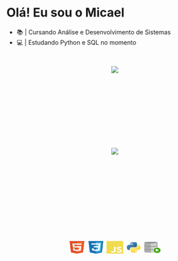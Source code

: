 # Olá! Eu sou o Micael
- 📚 | Cursando Análise e Desenvolvimento de Sistemas 
- 💻 | Estudando Python e SQL no momento

<div style="display: flex; flex-direction: column; align-items: center; gap: 10px;"><br>
    <img height="180em" style="display: block;" src="https://github-readme-stats.vercel.app/api?username=micaelcorrea1&show_icons=true&card_width=300&theme=midnight-purple"/>
    <img height="180em" style="display: block;" src="https://github-readme-stats.vercel.app/api/top-langs/?username=micaelcorrea1&layout=compact&card_width=300&theme=midnight-purple"/>
</div>

<div style="margin-top: 20px; text-align: center;"><br>
  <img alt="HTML_icon" height="30" width="40" src="https://raw.githubusercontent.com/devicons/devicon/master/icons/html5/html5-original.svg">
  <img alt="CSS_icon" height="30" width="40" src="https://raw.githubusercontent.com/devicons/devicon/master/icons/css3/css3-original.svg">
  <img alt="JS_icon" height="30" width="40" src="https://raw.githubusercontent.com/devicons/devicon/master/icons/javascript/javascript-plain.svg">
  <img alt="Python_icon" height="30" width="40" src="https://raw.githubusercontent.com/devicons/devicon/master/icons/python/python-original.svg">
  <img alt="SQL_icon" height="30" width="40" src="https://raw.githubusercontent.com/devicons/devicon/master/icons/sqldeveloper/sqldeveloper-original.svg">
</div>

